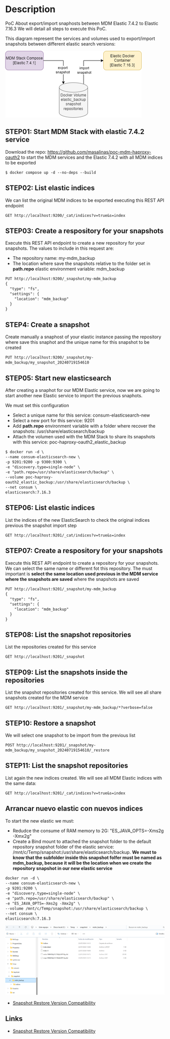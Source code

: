# Description

PoC About export/import snaphosts between MDM Elastic 7.4.2 to Elastic 7.16.3  We will detail all steps to execute this PoC.

This diagram represent the services and volumes used to export/import snapshots between different elastic search versions:

![Snapshot Diagram](./images/snapshot_diagram.png "Snapshot Diagram")

## STEP01: Start MDM Stack with elastic 7.4.2 service

Download the repo: https://github.com/masalinas/poc-mdm-haproxy-oauth2 to start the MDM services and the Elastic 7.4.2 with all MDM indices
to be exported

```
$ docker compose up -d --no-deps --build
```

## STEP02: List elastic indices

We can list the original MDM indices to be exported executing this REST API endpoint

```
GET http://localhost:9200/_cat/indices?v=true&s=index
```

## STEP03: Create a respository for your snapshots

Execute this REST API endpoint to create a new repository for your snapshots. The values to include in this request are:

- The repository name: my-mdm_backup
- The location where save the snapshots relative to the folder set in **path.repo** elastic environment variable: mdm_backup

```
PUT http://localhost:9200/_snapshot/my-mdm_backup
{
  "type": "fs",
  "settings": {
    "location": "mdm_backup"
  }
}
```

## STEP4: Create a snapshot

Create manually a snaphost of your elastic instance passing the repository where save this snaphot and the unique name for this snapshot to be created

```
PUT http://localhost:9200/_snapshot/my-mdm_backup/my_snapshot_20240719154610
```

## STEP05: Start new elasticsearch

After creating a snaphot for our MDM Elastic service, now we are going to start another new Elastic service to import the previous snaphots.

We must set this configuration

- Select a unique name for this service: consum-elasticsearch-new
- Select a new port for this service: 9201
- Add **path.repo** environment variable with a folder where recover the snapshots: /usr/share/elasticsearch/backup
- Attach the volumen used with the MDM Stack to share its snapshots with this service: poc-haproxy-oauth2_elastic_backup

```
$ docker run -d \
--name consum-elasticsearch-new \
-p 9201:9200 -p 9300:9300 \
-e "discovery.type=single-node" \
-e "path.repo=/usr/share/elasticsearch/backup" \
--volume poc-haproxy-oauth2_elastic_backup:/usr/share/elasticsearch/backup \
--net consum \
elasticsearch:7.16.3
```

## STEP06: List elastic indices

List the indices of the new ElasticSearch to check the original indices previous the snapshot import step

```
GET http://localhost:9201/_cat/indices?v=true&s=index
```

## STEP07: Create a respository for your snapshots

Execute this REST API endpoint to create a repository for your snapshots. We can select the same name or different fot this repository. The must important is **select the same location used previous in the MDM service where the snapshots are saved** where the snapshots are saved

```
PUT http://localhost:9201/_snapshot/my-mdm_backup
{
  "type": "fs",
  "settings": {
    "location": "mdm_backup"
  }
}
```

## STEP08:  List the snapshot repositories

List the repositories created for this service

```
GET http://localhost:9201/_snapshot
```


## STEP09:  List the snapshots inside the repositories

List the snapshot repositories created for this service. We will see all share snapshots created for the MDM service

```
GET http://localhost:9201/_snapshot/my-mdm_backup/*?verbose=false
```

## STEP10:  Restore a snapshot

We will select one snapshot to be import from the previous list

```
POST http://localhost:9201/_snapshot/my-mdm_backup/my_snapshot_20240719154610/_restore
```

## STEP11:  List the snapshot repositories

List again the new indices created. We will see all MDM Elastic indices with the same data:

```
GET http://localhost:9201/_cat/indices?v=true&s=index
```

## Arrancar nuevo elastic con nuevos indices

To start the new elastic we must:

- Redudce the consume of RAM memory to 2G: "ES_JAVA_OPTS=-Xms2g -Xmx2g"
- Create a Bind mount to attached the snapshot folder to the default repository snapshot folder of the elastic service: /mnt/c/Temp/snapshot:/usr/share/elasticsearch/backup. **We must to know that the subfolder inside this snapshot folfer must be named as mdm_backup, because it will be the location when we create the repository snapshot in our new elastic service**

```
docker run -d \
--name consum-elasticsearch-new \
-p 9201:9200 \
-e "discovery.type=single-node" \
-e "path.repo=/usr/share/elasticsearch/backup" \
-e "ES_JAVA_OPTS=-Xms2g -Xmx2g" \
--volume /mnt/c/Temp/snapshot:/usr/share/elasticsearch/backup \
--net consum \
elasticsearch:7.16.3
```

![Snapshot Folder Tree](./images/snapshot-folders.png "Snapshot Folder Tree")

- [Snapshot Restore Version Compatibility](https://www.elastic.co/guide/en/elasticsearch/reference/8.14/snapshot-restore.html#snapshot-restore-version-compatibility)

## Links

- [Snapshot Restore Version Compatibility](https://www.elastic.co/guide/en/elasticsearch/reference/8.14/snapshot-restore.html#snapshot-restore-version-compatibility)
